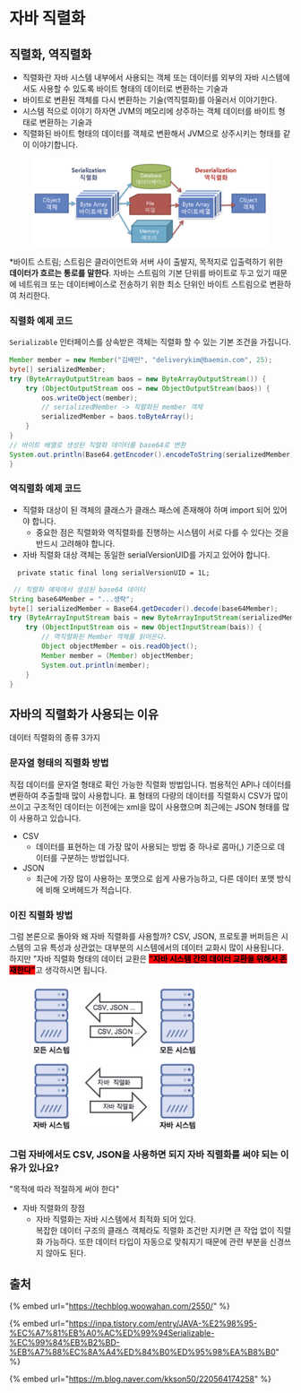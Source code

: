 # 자바 직렬화

## 직렬화, 역직렬화

* 직렬화란 자바 시스템 내부에서 사용되는 객체 또는 데이터를 외부의 자바 시스템에서도 사용할 수 있도록 바이트 형태의 데이터로 변환하는 기술과&#x20;
* 바이트로 변환된 객체를 다시 변환하는 기술(역직렬화)를 아울러서 이야기한다.
* 시스템 적으로 이야기 하자면 JVM의 메모리에 상주하는 객체 데이터를 바이트 형태로 변환하는 기술과
* 직렬화된 바이트 형태의 데이터를 객체로 변환해서 JVM으로 상주시키는 형태를 같이 이야기합니다.

<figure><img src="../../../.gitbook/assets/image (1) (1).png" alt="" width="563"><figcaption></figcaption></figure>

\*바이트 스트림; 스트림은 클라이언트와 서버 사이 출발지, 목적지로 입출력하기 위한 **데이터가 흐르는 통로를 말한다**. 자바는 스트림의 기본 단위를 바이트로 두고 있기 때문에 네트워크 또는 데이터베이스로 전송하기 위한 최소 단위인 바이트 스트림으로 변환하여 처리한다.

### 직렬화 예제 코드

`Serializable` 인터페이스를 상속받은 객체는 직렬화 할 수 있는 기본 조건을 가집니다.

```java
Member member = new Member("김배민", "deliverykim@baemin.com", 25);
byte[] serializedMember;
try (ByteArrayOutputStream baos = new ByteArrayOutputStream()) {
    try (ObjectOutputStream oos = new ObjectOutputStream(baos)) {
        oos.writeObject(member);
        // serializedMember -> 직렬화된 member 객체 
        serializedMember = baos.toByteArray();
    }
}
// 바이트 배열로 생성된 직렬화 데이터를 base64로 변환
System.out.println(Base64.getEncoder().encodeToString(serializedMember));
}
```

### 역직렬화 예제 코드

* 직렬화 대상이 된 객체의 클래스가 클래스 패스에 존재해야 하며 import 되어 있어야 합니다.
  * 중요한 점은 직렬화와 역직렬화를 진행하는 시스템이 서로 다를 수 있다는 것을 반드시 고려해야 합니다.
* 자바 직렬화 대상 객체는 동일한 serialVersionUID를 가지고 있어야 합니다.

```
  private static final long serialVersionUID = 1L;
```

```java
 // 직렬화 예제에서 생성된 base64 데이터 
String base64Member = "...생략";
byte[] serializedMember = Base64.getDecoder().decode(base64Member);
try (ByteArrayInputStream bais = new ByteArrayInputStream(serializedMember)) {
    try (ObjectInputStream ois = new ObjectInputStream(bais)) {
        // 역직렬화된 Member 객체를 읽어온다.
        Object objectMember = ois.readObject();
        Member member = (Member) objectMember;
        System.out.println(member);
    }
}
```



## 자바의 직렬화가 사용되는 이유

데이터 직렬화의 종류 3가지

### 문자열 형태의 직렬화 방법

직접 데이터를 문자열 형태로 확인 가능한 직렬화 방법입니다. 범용적인 API나 데이터를 변환하여 추출할때 많이 사용합니다. 표 형태의 다량의 데이터를 직렬화시 CSV가 많이 쓰이고 구조적인 데이터는 이전에는 xml을 많이 사용했으며 최근에는 JSON 형태를 많이 사용하고 있습니다.

* CSV
  * 데이터를 표현하는 데 가장 많이 사용되는 방법 중 하나로 콤마(,) 기준으로 데이터를 구분하는 방법입니다.
* JSON
  * 최근에 가장 많이 사용하는 포맷으로 쉽게 사용가능하고, 다른 데이터 포맷 방식에 비해 오버헤드가 적습니다.

### 이진 직렬화 방법









그럼 본론으로 돌아와 왜 자바 직렬화를 사용할까? CSV, JSON, 프로토콜 버퍼등은 시스템의 고유 특성과 상관없는 대부분의 시스템에서의 데이터 교화시 많이 사용됩니다. 하지만 "자바 직렬화 형태의 데이터 교환은 <mark style="background-color:red;">**"자바 시스템 간의 데이터 교환을 위해서 존재한다"**</mark>고 생각하시면 됩니다.

<figure><img src="../../../.gitbook/assets/image (2).png" alt="" width="298"><figcaption></figcaption></figure>

### 그럼 자바에서도 CSV, JSON을 사용하면 되지 자바 직렬화를 써야 되는 이유가 있나요?

"목적에 따라 적절하게 써야 한다"

* 자바 직렬화의 장점
  * 자바 직렬화는 자바 시스템에서 최적화 되어 있다.\
    복잡한 데이터 구조의 클래스 객체라도 직렬화 조건만 지키면 큰 작업 없이 직렬화 가능하다. 또한 데이터 타입이 자동으로 맞춰지기 때문에 관련 부분을 신경쓰지 않아도 된다.







## 출처

{% embed url="https://techblog.woowahan.com/2550/" %}

{% embed url="https://inpa.tistory.com/entry/JAVA-%E2%98%95-%EC%A7%81%EB%A0%AC%ED%99%94Serializable-%EC%99%84%EB%B2%BD-%EB%A7%88%EC%8A%A4%ED%84%B0%ED%95%98%EA%B8%B0" %}

{% embed url="https://m.blog.naver.com/kkson50/220564174258" %}
